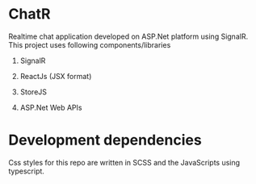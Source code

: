 # ChatR
Realtime chat application developed on ASP.Net platform using SignalR. This project uses following components/libraries

1. SignalR

2. ReactJs (JSX format)

3. StoreJS

4. ASP.Net Web APIs
 
# Development dependencies

Css styles for this repo are written in SCSS and the JavaScripts using typescript.

